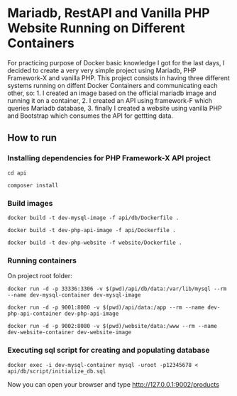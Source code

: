# Mariadb, RestAPI and Vanilla PHP Website Running on Different Containers

For practicing purpose of Docker basic knowledge I got for the last days, I decided to create a very very simple project using Mariadb, PHP Framework-X and vanilla PHP.
This project consists in having three different systems running on diffent Docker Containers and communicating each other, so:
    1. I created an image based on the official mariadb image and running it on a container,
    2. I created an API using framework-F which queries Mariadb database,
    3. finally I created a website using vanilla PHP and Bootstrap which consumes the API for gettting data.

## How to run

### Installing dependencies for PHP Framework-X API project
```
cd api
```
```
composer install
```

### Build images
```
docker build -t dev-mysql-image -f api/db/Dockerfile .
```
```
docker build -t dev-php-api-image -f api/Dockerfile .
```
```
docker build -t dev-php-website -f website/Dockerfile .
```

### Running containers

On project root folder:
```
docker run -d -p 33336:3306 -v $(pwd)/api/db/data:/var/lib/mysql --rm --name dev-mysql-container dev-mysql-image
```
```
docker run -d -p 9001:8080 -v $(pwd)/api/data:/app --rm --name dev-php-api-container dev-php-api-image
```
```
docker run -d -p 9002:8080 -v $(pwd)/website/data:/www --rm --name dev-website-container dev-website-image
```

### Executing sql script for creating and populating database
```
docker exec -i dev-mysql-container mysql -uroot -p12345678 < api/db/script/initialize_db.sql
```


Now you can open your browser and type http://127.0.0.1:9002/products 